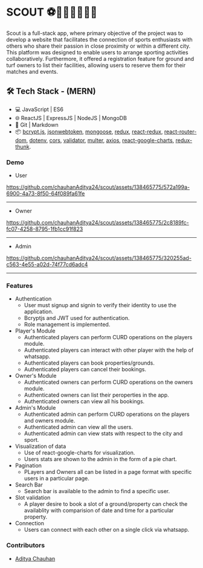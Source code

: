 # SCOUT ⚽🏀🏐🎱🏏🏓🎾
Scout is a full-stack app, where primary objective of the project was to develop a website that facilitates the connection of sports enthusiasts with others who share their passion in close proximity or within a different city. This platform was designed to enable users to arrange sporting activities collaboratively. Furthermore, it offered a registration feature for ground and turf owners to list their facilities, allowing users to reserve them for their matches and events.
## 🛠 Tech Stack - (MERN)
- 💻 JavaScript | ES6
- 🌐 ReactJS | ExpressJS | NodeJS | MongoDB
- 🔧 Git | Markdown
- 📦 [bcrypt.js](https://www.npmjs.com/package/bcryptjs), [jsonwebtoken](https://www.npmjs.com/package/jsonwebtoken), [mongoose](https://www.npmjs.com/package/mongoose), [redux](https://github.com/reduxjs/redux), [react-redux](https://www.npmjs.com/package/react-redux), [react-router-dom](https://www.npmjs.com/package/react-router-dom), [dotenv](https://www.npmjs.com/package/dotenv), [cors](https://www.npmjs.com/package/cors), [validator](https://www.npmjs.com/package/validator), [multer](https://www.npmjs.com/package/multer), [axios](https://www.npmjs.com/package/axios), [react-google-charts](https://www.npmjs.com/package/react-google-charts), [redux-thunk](https://github.com/reduxjs/redux-thunk).

### Demo
- User
  
https://github.com/chauhanAditya24/scout/assets/138465775/572a199a-6900-4a73-8f50-64f089fa61fe

---
- Owner

https://github.com/chauhanAditya24/scout/assets/138465775/2c8189fc-fc07-4258-8795-1fb1cc91f823

---
- Admin

https://github.com/chauhanAditya24/scout/assets/138465775/320255ad-c563-4e55-a02d-74f77cd6adc4

---
### Features

- Authentication
  - User must signup and signin to verify their identity to use the application.
  - Bcryptjs and JWT used for authentication.
  - Role management is implemented.
- Player's Module
  - Authenticated players can perform CURD operations on the players module.
  - Authenticated players can interact with other player with the help of whatsapp.
  - Authenticated players can book properties/grounds.
  - Authenticated players can cancel their bookings.
- Owner's Module
  - Authenticated owners can perform CURD operations on the owners module.
  - Authenticated owners can list their peroperties in the app.
  - Authenticated owners can view all his bookings.
- Admin's Module
  - Authenticated admin can perform CURD operations on the players and owners module.
  - Authenticated admin can view all the users.
  - Authenticated admin can view stats with respect to the city and sport.
- Visualization of data
  - Use of react-google-charts for visualization.
  - Users stats are shown to the admin in the form of a pie chart.
- Pagination
  - PLayers and Owners all can be listed in a page format with specific users in a particular page.
- Search Bar
  - Search bar is available to the admin to find a specific user.
- Slot validation
  - A player desire to book a slot of a ground/property can check the availablity with comparision of date and time for a particular property.
- Connection
  - Users can connect with each other on a single click via whatsapp.

### Contributors
  - [Aditya Chauhan](https://github.com/chauhanAditya24)
